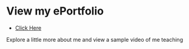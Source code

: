 # View my ePortfolio 
- [Click Here](amandabull.github.io)

Explore a little more about me and view a sample video of me teaching
